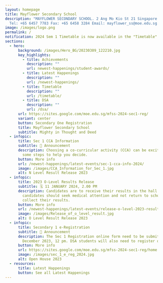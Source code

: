 ```yaml
---
layout: homepage
title: Mayflower Secondary School
description: "MAYFLOWER SECONDARY SCHOOL. 2 Ang Mo Kio St 21 Singapore 569384
  Tel: +65 6457 7783 Fax: +65 6458 3284 Email: mayflower_ss@moe.edu.sg."
image: /images/logo.png
permalink: /
notification: 2024 Sem 1 Timetable is now available in the "Timetable" Subpage.
sections:
  - hero:
      background: /images/Hero_BG/20230309_122210.jpg
      key_highlights:
        - title: Achievements
          description: ""
          url: newest-happenings/student-awards/
        - title: Latest Happenings
          description: ""
          url: /newest-happenings/
        - title: Timetable
          description: ""
          url: /timetable/
        - title: DSA
          description: ""
          url: /dsa/
      url: https://sites.google.com/moe.edu.sg/mfss-2024-sec1-reg/
      variant: center
      button: Secondary One Registration
      title: Mayflower Secondary School
      subtitle: Mighty in Thought and Deed
  - infopic:
      title: Sec 1 CCA Information
      subtitle: 📣 Announcement
      description: Choosing a co-curricular activity (CCA) can be exciting! Here are
        some steps to help you decide.
      button: More info
      url: /newest-happenings/latest-events/sec-1-cca-info-2024/
      image: /images/CCA_Information_for_Sec_1.jpg
      alt: N Level Result Release 2023
  - infopic:
      title: 2023 O-Level Results Release
      subtitle: 🗓️ 11 JANUARY 2024, 2.00 PM
      description: Candidates are to receive their results in the hall. Unwell
        candidates should seek medical attention and not return to school to
        collect their results.
      button: More info
      url: /newest-happenings/latest-events/release-o-level-2023-result/
      image: /images/Release_of_o_level_result.jpg
      alt: O Level Result Release 2023
  - infopic:
      title: Secondary 1 e-Registration
      subtitle: 📣 Announcement
      description: The Sec 1 Registration online form need to be submitted by 21
        December 2023, 12 pm. DSA students will also need to register online.
      button: More info
      url: https://sites.google.com/moe.edu.sg/mfss-2024-sec1-reg/home
      image: /images/sec_1_e_reg_2024.jpg
      alt: Open House 2023
  - resources:
      title: Latest Happenings
      button: See all Latest Happenings
---
```

